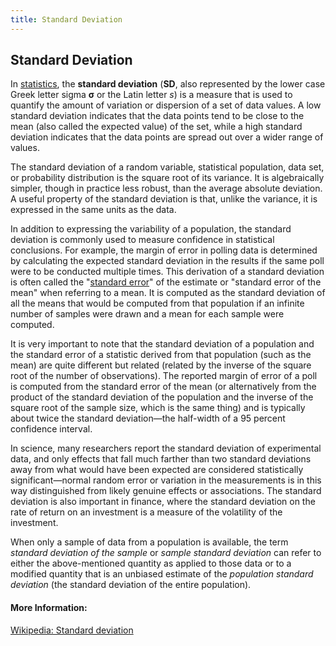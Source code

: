 ```yaml
---
title: Standard Deviation
---
```

## Standard Deviation

In [statistics](https://en.wikipedia.org/wiki/Statistics), the **standard deviation** (**SD**, also represented by the lower case Greek letter sigma **σ** or the Latin letter *s*) is a measure that is used to quantify the amount of variation or dispersion of a set of data values. A low standard deviation indicates that the data points tend to be close to the mean (also called the expected value) of the set, while a high standard deviation indicates that the data points are spread out over a wider range of values.

The standard deviation of a random variable, statistical population, data set, or probability distribution is the square root of its variance.  It is algebraically simpler, though in practice less robust, than the average absolute deviation. A useful property of the standard deviation is that, unlike the variance, it is expressed in the same units as the data. 

In addition to expressing the variability of a population, the standard deviation is commonly used to measure confidence in statistical conclusions.  For example, the margin of error in polling data is determined by calculating the expected standard deviation in the results if the same poll were to be conducted multiple times.  This derivation of a standard deviation is often called the "[standard error](https://en.wikipedia.org/wiki/Standard_error)" of the estimate or "standard error of the mean" when referring to a mean.  It is computed as the standard deviation of all the means that would be computed from that population if an infinite number of samples were drawn and a mean for each sample were computed.

It is very important to note that the standard deviation of a population and the standard error of a statistic derived from that population (such as the mean) are quite different but related (related by the inverse of the square root of the number of observations). The reported margin of error of a poll is computed from the standard error of the mean (or alternatively from the product of the standard deviation of the population and the inverse of the square root of the sample size, which is the same thing) and is typically about twice the standard deviation—the half-width of a 95 percent confidence interval.  

In science, many researchers report the standard deviation of experimental data, and only effects that fall much farther than two standard deviations away from what would have been expected are considered statistically significant—normal random error or variation in the measurements is in this way distinguished from likely genuine effects or associations.  The standard deviation is also important in finance, where the standard deviation on the rate of return on an investment is a measure of the volatility of the investment.

When only a sample of data from a population is available, the term *standard deviation of the sample* or *sample standard deviation* can refer to either the above-mentioned quantity as applied to those data or to a modified quantity that is an unbiased estimate of the *population standard deviation* (the standard deviation of the entire population).

#### More Information:
<!-- Please add any articles you think might be helpful to read before writing the article -->
[Wikipedia: Standard deviation](https://en.wikipedia.org/wiki/Standard_deviation)

